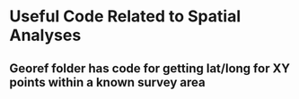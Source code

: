 # Useful Code Related to Spatial Analyses

## Georef folder has code for getting lat/long for XY points within a known survey area